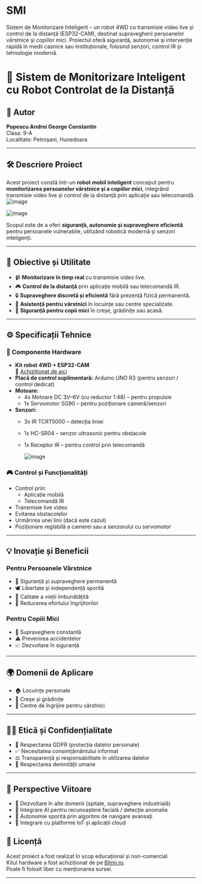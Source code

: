 # SMI
Sistem de Monitorizare Inteligent – un robot 4WD cu transmisie video live și control de la distanță (ESP32-CAM), destinat supravegherii persoanelor vârstnice și copiilor mici. Proiectul oferă siguranță, autonomie și intervenție rapidă în medii casnice sau instituționale, folosind senzori, control IR și tehnologie modernă.

# 🧠 Sistem de Monitorizare Inteligent cu Robot Controlat de la Distanță

## 👤 Autor
**Popescu Andrei George Constantin**  
Clasa: 9-A  
Localitate: Petroșani, Hunedoara  

---

## 🛠️ Descriere Proiect

Acest proiect constă într-un **robot mobil inteligent** conceput pentru **monitorizarea persoanelor vârstnice și a copiilor mici**, integrând transmisie video live și control de la distanță prin aplicație sau telecomandă.
![image](https://github.com/user-attachments/assets/8df49637-52b1-4291-8d28-be60faece20a)

![image](https://github.com/user-attachments/assets/35c4e532-ec4c-4b60-8187-361bddce1f49)

Scopul este de a oferi **siguranță, autonomie și supraveghere eficientă** pentru persoanele vulnerabile, utilizând robotică modernă și senzori inteligenți.

---

## 🎯 Obiective și Utilitate

- 📹 **Monitorizare în timp real** cu transmisie video live.
- 🎮 **Control de la distanță** prin aplicație mobilă sau telecomandă IR.
- 🔒 **Supraveghere discretă și eficientă** fără prezență fizică permanentă.
- 🧓 **Asistență pentru vârstnici** în locuințe sau centre specializate.
- 🧒 **Siguranță pentru copii mici** în creșe, grădinițe sau acasă.

---

## ⚙️ Specificații Tehnice

### 🔋 Componente Hardware

- **Kit robot 4WD + ESP32-CAM**  
  🔗 [Achiziționat de aici](https://www.bitmi.ro/kit-de-robot-stem-4wd-cu-modul-esp32-cam-10294.html?gad_campaignid=22027166565)
- **Placă de control suplimentară:** Arduino UNO R3 (pentru senzori / control dedicat)
- **Motoare:**
  - 4x Motoare DC 3V–6V (cu reductor 1:48) – pentru propulsie
  - 1x Servomotor SG90 – pentru poziționare cameră/senzori
- **Senzori:**
  - 3x IR TCRT5000 – detecția liniei
  - 1x HC-SR04 – senzor ultrasonic pentru obstacole
  - 1x Receptor IR – pentru control prin telecomandă

    ![image](https://github.com/user-attachments/assets/568b77c4-b1cb-4d09-a864-9940ccfa7fac)


### 🎮 Control și Funcționalități

- Control prin:
  - Aplicație mobilă
  - Telecomandă IR
- Transmisie live video
- Evitarea obstacolelor
- Urmărirea unei linii (dacă este cazul)
- Poziționare reglabilă a camerei sau a senzorului cu servomotor

---

## 💡 Inovație și Beneficii

### Pentru Persoanele Vârstnice

- 🔐 Siguranță și supraveghere permanentă
- 🕊️ Libertate și independență sporită
- 🧘 Calitate a vieții îmbunătățită
- 👥 Reducerea efortului îngrijitorilor

### Pentru Copiii Mici

- 👀 Supraveghere constantă
- ⚠️ Prevenirea accidentelor
- 📈 Dezvoltare în siguranță

---

## 🌍 Domenii de Aplicare

- 🏠 Locuințe personale
- 🧸 Creșe și grădinițe
- 🏥 Centre de îngrijire pentru vârstnici

---

## 🧑‍⚖️ Etică și Confidențialitate

- 🔐 Respectarea GDPR (protecția datelor personale)
- ✅ Necesitatea consimțământului informat
- ⚖️ Transparență și responsabilitate în utilizarea datelor
- 🤝 Respectarea demnității umane

---

## 🔮 Perspective Viitoare

- 🌟 Dezvoltare în alte domenii (spitale, supraveghere industrială)
- 📱 Integrare AI pentru recunoaștere facială / detecție anomalie
- 🤖 Autonomie sporită prin algoritmi de navigare avansați
- 🔗 Integrare cu platforme IoT și aplicații cloud


## 📝 Licență

Acest proiect a fost realizat în scop educațional și non-comercial.  
Kitul hardware a fost achiziționat de pe [Bitmi.ro](https://www.bitmi.ro/kit-de-robot-stem-4wd-cu-modul-esp32-cam-10294.html).  
Poate fi folosit liber cu menționarea sursei.

---

